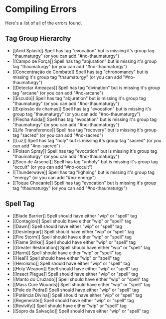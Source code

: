# Compiling Errors
Here's a list of all of the errors found.

## Tag Group Hierarchy
- [[Acid Splash]] Spell has tag "evocation" but is missing it's group tag "thaumaturgy" (or you can add "#no-thaumaturgy")
- [[Campo de Força]] Spell has tag "abjuration" but is missing it's group tag "thaumaturgy" (or you can add "#no-thaumaturgy")
- [[Concentração de Combate]] Spell has tag "chronomancy" but is missing it's group tag "thaumaturgy" (or you can add "#no-thaumaturgy")
- [[Detectar Ameaças]] Spell has tag "divination" but is missing it's group tag "arcane" (or you can add "#no-arcane")
- [[Escudo]] Spell has tag "abjuration" but is missing it's group tag "thaumaturgy" (or you can add "#no-thaumaturgy")
- [[Explosão de chamas]] Spell has tag "evocation" but is missing it's group tag "thaumaturgy" (or you can add "#no-thaumaturgy")
- [[Flecha Ácida]] Spell has tag "evocation" but is missing it's group tag "thaumaturgy" (or you can add "#no-thaumaturgy")
- [[Life Transference]] Spell has tag "recovery" but is missing it's group tag "sacred" (or you can add "#no-sacred")
- [[Luz]] Spell has tag "holy" but is missing it's group tag "sacred" (or you can add "#no-sacred")
- [[Poison Spray]] Spell has tag "evocation" but is missing it's group tag "thaumaturgy" (or you can add "#no-thaumaturgy")
- [[Soco de Arsenal]] Spell has tag "unholy" but is missing it's group tag "occult" (or you can add "#no-occult")
- [[Thunderwave]] Spell has tag "lighning" but is missing it's group tag "energy" (or you can add "#no-energy")
- [[Toque Chocante]] Spell has tag "evocation" but is missing it's group tag "thaumaturgy" (or you can add "#no-thaumaturgy")

## Spell Tag
- [[Blade Barrier]] Spell should have either "wip" or "spell" tag
- [[Contagion]] Spell should have either "wip" or "spell" tag
- [[Dawn]] Spell should have either "wip" or "spell" tag
- [[Desintegrar]] Spell should have either "wip" or "spell" tag
- [[Fire Storm]] Spell should have either "wip" or "spell" tag
- [[Flame Strike]] Spell should have either "wip" or "spell" tag
- [[Greater Restoration]] Spell should have either "wip" or "spell" tag
- [[Harm]] Spell should have either "wip" or "spell" tag
- [[Heal]] Spell should have either "wip" or "spell" tag
- [[Heroísmo]] Spell should have either "wip" or "spell" tag
- [[Holy Weapon]] Spell should have either "wip" or "spell" tag
- [[Insect Plague]] Spell should have either "wip" or "spell" tag
- [[Manto do Cruzado]] Spell should have either "wip" or "spell" tag
- [[Mass Cure Wounds]] Spell should have either "wip" or "spell" tag
- [[Pele de Pedra]] Spell should have either "wip" or "spell" tag
- [[Potência Divina]] Spell should have either "wip" or "spell" tag
- [[Regenerate]] Spell should have either "wip" or "spell" tag
- [[Revivify]] Spell should have either "wip" or "spell" tag
- [[Sopro da Salvação]] Spell should have either "wip" or "spell" tag